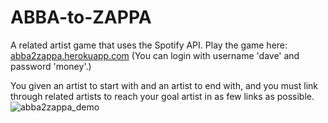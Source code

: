 # ABBA-to-ZAPPA
A related artist game that uses the Spotify API.
Play the game here: [abba2zappa.herokuapp.com](https://abba2zappa.herokuapp.com) (You can login with username 'dave' and password 'money'.)

You given an artist to start with and an artist to end with, and you must link through related artists to reach your goal artist in as few links as possible.
![abba2zappa_demo](https://cloud.githubusercontent.com/assets/16000804/18839130/84c8c9ee-83cf-11e6-996b-9128056a2e11.png)

